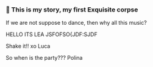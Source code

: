 ### :mechanical_arm: This is my story, my first Exquisite corpse

If we are not suppose to dance, then why all this music?

HELLO ITS LEA JSFOFSO{JDF:SJDF

Shake it!! xo Luca

So when is the party??? Polina

